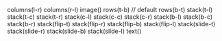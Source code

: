columns(l-r)
columns(r-l)
image()
rows(t-b) // default
rows(b-t)
stack(t-l)
stack(t-c)
stack(t-r)
stack(c-l)
stack(c-c)
stack(c-r)
stack(b-l)
stack(b-c)
stack(b-r)
stack(flip-t)
stack(flip-r)
stack(flip-b)
stack(flip-l)
stack(slide-t)
stack(slide-r)
stack(slide-b)
stack(slide-l)
text()